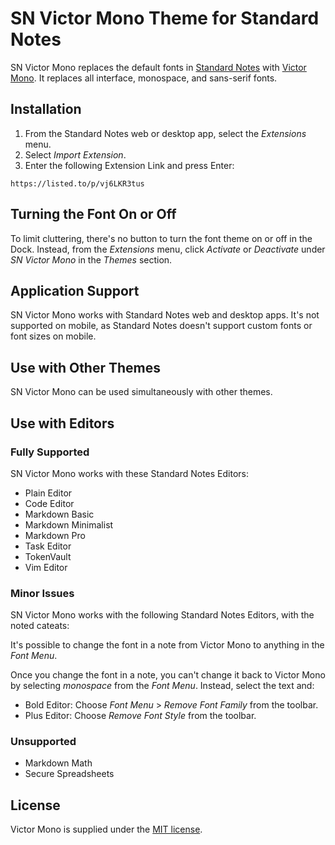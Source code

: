 # SN Victor Mono Theme for Standard Notes

SN Victor Mono replaces the default fonts in [Standard Notes](https://standardnotes.org/) with [Victor Mono](https://rubjo.github.io/victor-mono). It replaces all interface, monospace, and sans-serif fonts.

## Installation

1. From the Standard Notes web or desktop app, select the _Extensions_ menu.
2. Select _Import Extension_.
3. Enter the following Extension Link and press Enter:

```https://listed.to/p/vj6LKR3tus```

## Turning the Font On or Off

To limit cluttering, there's no button to turn the font theme on or off in the Dock. Instead, from the _Extensions_ menu, click _Activate_ or _Deactivate_ under _SN Victor Mono_ in the _Themes_ section.

## Application Support

SN Victor Mono works with Standard Notes web and desktop apps. It's not supported on mobile, as Standard Notes doesn't support custom fonts or font sizes on mobile.

## Use with Other Themes

SN Victor Mono can be used simultaneously with other themes.

## Use with Editors

### Fully Supported

SN Victor Mono works with these Standard Notes Editors:

* Plain Editor
* Code Editor
* Markdown Basic
* Markdown Minimalist
* Markdown Pro
* Task Editor
* TokenVault
* Vim Editor

### Minor Issues

SN Victor Mono works with the following Standard Notes Editors, with the noted cateats:

It's possible to change the font in a note from Victor Mono to anything in the _Font Menu_.

Once you change the font in a note, you can't change it back to Victor Mono by selecting _monospace_ from the _Font Menu_. Instead, select the text and:

* Bold Editor: Choose _Font Menu_ > _Remove Font Family_ from the toolbar.
* Plus Editor: Choose _Remove Font Style_ from the toolbar.

### Unsupported

* Markdown Math
* Secure Spreadsheets

## License

Victor Mono is supplied under the [MIT license](https://github.com/rubjo/victor-mono/blob/master/LICENSE).
